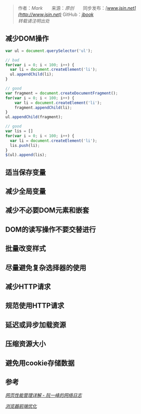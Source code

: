 > 作者：*Mark*　　来源：*原创*　　同步发布：*[www.jsin.net](http://www.jsin.net)*   GitHub：*[jbook](https://github.com/15088134140/jbook/tree/master/doc)*  
> *转载请注明出处*   

## 减少DOM操作
```js
var ul = document.querySelector('ul');

// bad
for(var i = 0; i < 100; i++) {
  var li = document.createElement('li');
  ul.appendChild(li);
}

// good
var fragment = document.createDocumentFragment();
for(var i = 0; i < 100; i++) {
	var li = document.createElement('li');
	fragment.appendChild(li);
}
ul.appendChild(fragment);

// good
var lis = []
for(var i = 0; i < 100; i++) {
  var li = document.createElement('li');
  lis.push(li);
}
$(ul).append(lis);
```
## 适当保存变量

## 减少全局变量

## 减少不必要DOM元素和嵌套

## DOM的读写操作不要交替进行

## 批量改变样式

## 尽量避免复杂选择器的使用

## 减少HTTP请求

## 规范使用HTTP请求

## 延迟或异步加载资源

## 压缩资源大小

## 避免用cookie存储数据

## 参考
*[网页性能管理详解 - 阮一峰的网络日志](http://www.ruanyifeng.com/blog/2015/09/web-page-performance-in-depth.html)*   

*[浏览器前端优化](https://juejin.im/entry/59105474ac502e0065505aca)*
